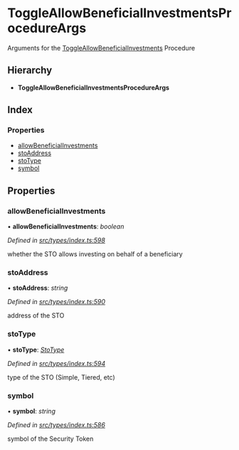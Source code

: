# ToggleAllowBeneficialInvestmentsProcedureArgs

Arguments for the [ToggleAllowBeneficialInvestments](../enums/_types_index_.proceduretype.md#toggleallowbeneficialinvestments) Procedure

## Hierarchy

* **ToggleAllowBeneficialInvestmentsProcedureArgs**

## Index

### Properties

* [allowBeneficialInvestments](_types_index_.toggleallowbeneficialinvestmentsprocedureargs.md#allowbeneficialinvestments)
* [stoAddress](_types_index_.toggleallowbeneficialinvestmentsprocedureargs.md#stoaddress)
* [stoType](_types_index_.toggleallowbeneficialinvestmentsprocedureargs.md#stotype)
* [symbol](_types_index_.toggleallowbeneficialinvestmentsprocedureargs.md#symbol)

## Properties

### allowBeneficialInvestments

• **allowBeneficialInvestments**: _boolean_

_Defined in_ [_src/types/index.ts:598_](https://github.com/PolymathNetwork/polymath-sdk/blob/e8bbc1e/src/types/index.ts#L598)

whether the STO allows investing on behalf of a beneficiary

### stoAddress

• **stoAddress**: _string_

_Defined in_ [_src/types/index.ts:590_](https://github.com/PolymathNetwork/polymath-sdk/blob/e8bbc1e/src/types/index.ts#L590)

address of the STO

### stoType

• **stoType**: [_StoType_](../enums/_types_index_.stotype.md)

_Defined in_ [_src/types/index.ts:594_](https://github.com/PolymathNetwork/polymath-sdk/blob/e8bbc1e/src/types/index.ts#L594)

type of the STO \(Simple, Tiered, etc\)

### symbol

• **symbol**: _string_

_Defined in_ [_src/types/index.ts:586_](https://github.com/PolymathNetwork/polymath-sdk/blob/e8bbc1e/src/types/index.ts#L586)

symbol of the Security Token

